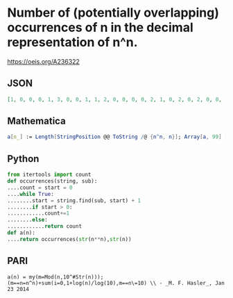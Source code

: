 # Number of \(potentially overlapping\) occurrences of n in the decimal representation of n^n\.
https://oeis.org/A236322
## JSON
```JSON
[1, 0, 0, 0, 1, 3, 0, 0, 1, 1, 2, 0, 0, 0, 0, 2, 1, 0, 2, 0, 2, 0, 0, 1, 2, 0, 0, 1, 0, 0, 2, 2, 2, 0, 3, 1, 1, 0, 1, 0, 1, 1, 1, 0, 3, 1, 0, 1, 1, 1, 1, 2, 2, 1, 0, 1, 1, 0, 1, 3, 2, 0, 1, 1, 0, 2, 0, 0, 0, 0, 1, 0, 1, 1, 2, 5, 2, 1, 2, 0, 3, 3, 2, 1, 0, 1, 0, 0, 0, 0, 5, 1, 3, 4, 2, 2, 1, 1, 10]
```
## Mathematica
```Mathematica
a[n_] := Length[StringPosition @@ ToString /@ {n^n, n}]; Array[a, 99] (* _Giovanni Resta_, Jan 22 2014 *)
```
## Python
```Python
from itertools import count
def occurrences(string, sub):
....count = start = 0
....while True:
........start = string.find(sub, start) + 1
........if start > 0:
............count+=1
........else:
............return count
def a(n):
....return occurrences(str(n**n),str(n))
```
## PARI
```PARI
a(n) = my(m=Mod(n,10^#Str(n)));(m==n=n^n)+sum(i=0,1+log(n)/log(10),m==n\=10) \\ - _M. F. Hasler_, Jan 23 2014
```
